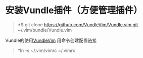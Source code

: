 # 安装Vundle插件（方便管理插件）

>*$ git clone https://github.com/VundleVim/Vundle.vim.git ~/.vim/bundle/Vundle.vim

Vundle的使用[VundleVim](https://github.com/VundleVim/Vundle.vim)
用命令创建配置链接
>*ln -s ~/.vim/vimrc ~/.vimrc
